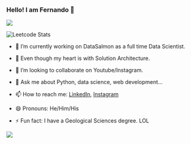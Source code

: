 ### Hello! I am Fernando 👋

![](https://komarev.com/ghpvc/?username=fmarinf&color=yellow&style=for-the-badge)

![Leetcode Stats](https://leetcard.jacoblin.cool/fmarinf?theme=dark&font=Blinker)

- 🔭 I’m currently working on DataSalmon as a full time Data Scientist.

- 🌱 Even though my heart is with Solution Architecture.

- 👯 I’m looking to collaborate on Youtube/Instagram.

- 💬 Ask me about Python, data science, web development...
- 📫 How to reach me: [LinkedIn](https://www.linkedin.com/in/fernando-mar%C3%ADn-172018178/), [Instagram](https://www.instagram.com/fernando.marin.f/)

- 😄 Pronouns: He/Him/His

- ⚡ Fun fact: I have a Geological Sciences degree. LOL

<img src="https://github-readme-stats.vercel.app/api?username=fmarinf&show_icons=true&theme=radical">

